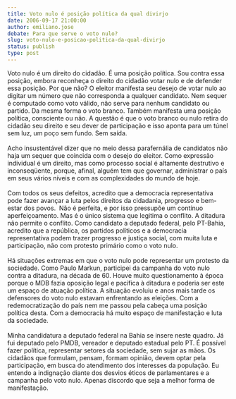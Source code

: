```yaml
---
title: Voto nulo é posição política da qual divirjo
date: 2006-09-17 21:00:00
author: emiliano.jose
debate: Para que serve o voto nulo?
slug: voto-nulo-e-posicao-politica-da-qual-divirjo
status: publish 
type: post
---
```


Voto nulo é um direito do cidadão. É uma posição política. Sou contra essa posição, embora reconheça o direito do cidadão votar nulo e de defender essa posição. Por que não? O eleitor manifesta seu desejo de votar nulo ao digitar um número que não corresponda a qualquer candidato. Nem sequer é computado como voto válido, não serve para nenhum candidato ou partido. Da mesma forma o voto branco. Também manifesta uma posição política, consciente ou não. A questão é que o voto branco ou nulo retira do cidadão seu direito e seu dever de participação e isso aponta para um túnel sem luz, um poço sem fundo. Sem saída.   
   
Acho insustentável dizer que no meio dessa parafernália de candidatos não haja um sequer que coincida com o desejo do eleitor. Como expressão individual é um direito, mas como processo social é altamente destrutivo e inconseqüente, porque, afinal, alguém tem que governar, administrar o país em seus vários níveis e com as complexidades do mundo de hoje.   
   
Com todos os seus defeitos, acredito que a democracia representativa pode fazer avançar a luta pelos direitos da cidadania, progresso e bem-estar dos povos.  Não é perfeita, e por isso pressupõe um contínuo aperfeiçoamento. Mas é o único sistema que legitima o conflito. A ditadura não permite o conflito. Como candidato a deputado federal, pelo PT-Bahia, acredito que a república, os partidos políticos e a democracia representativa podem trazer progresso e justiça social, com muita luta e participação, não com protesto primário como o voto nulo.   
   
Há situações extremas em que o voto nulo pode representar um protesto da sociedade. Como Paulo Markun, participei da campanha do voto nulo contra a ditadura, na década de 60. Houve muito questionamento à época porque o MDB fazia oposição legal e pacífica à ditadura e poderia ser este um espaço de atuação política. A situação evoluiu e anos mais tarde os defensores do voto nulo estavam enfrentando as eleições. Com a redemocratização do país nem me passou pela cabeça uma posição política desta. Com a democracia há muito espaço de manifestação e luta da sociedade.  
   
Minha candidatura a deputado federal na Bahia se insere neste quadro. Já fui deputado pelo PMDB, vereador e deputado estadual pelo PT. É possível fazer política, representar setores da sociedade, sem sujar as mãos. Os cidadãos que formulam, pensam, formam opinião, devem optar pela participação, em busca do atendimento dos interesses da população. Eu entendo a indignação diante dos desvios éticos de parlamentares e a campanha pelo voto nulo. Apenas discordo que seja a melhor forma de manifestação.


